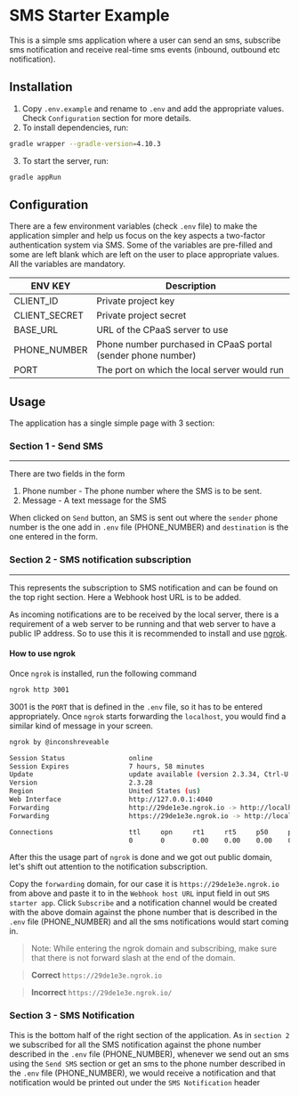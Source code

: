 # SMS Starter Example

This is a simple sms application where a user can send an sms, subscribe sms notification and receive real-time sms events (inbound, outbound etc notification).

## Installation
1. Copy `.env.example` and rename to `.env` and add the appropriate values. Check `Configuration` section for more details.
2. To install dependencies, run:
```bash
gradle wrapper --gradle-version=4.10.3
```
3. To start the server, run:
```bash
gradle appRun
```

## Configuration
There are a few environment variables (check `.env` file) to make the application simpler and help us focus on the key aspects a two-factor authentication system via SMS. Some of the variables are pre-filled and some are left blank which are left on the user to place appropriate values. All the variables are mandatory.

ENV KEY       | Description
------------- | -------------
CLIENT_ID     | Private project key
CLIENT_SECRET | Private project secret
BASE_URL      | URL of the CPaaS server to use
PHONE_NUMBER  | Phone number purchased in CPaaS portal (sender phone number)
PORT          | The port on which the local server would run

## Usage
The application has a single simple page with 3 section:

### Section 1 - Send SMS
---
There are two fields in the form

1. Phone number - The phone number where the SMS is to be sent.
2. Message - A text message for the SMS

When clicked on `Send` button, an SMS is sent out where the `sender` phone number is the one add in `.env` file (PHONE_NUMBER) and `destination` is the one entered in the form.

### Section 2 - SMS notification subscription
---
This represents the subscription to SMS notification and can be found on the top right section. Here a Webhook host URL is to be added.

As incoming notifications are to be received by the local server, there is a requirement of a web server to be running and that web server to have a public IP address. So to use this it is recommended to install and use [ngrok](https://ngrok.com/).

#### How to use ngrok
Once `ngrok` is installed, run the following command
```bash
ngrok http 3001
```
3001 is the `PORT` that is defined in the `.env` file, so it has to be entered appropriately.
Once `ngrok` starts forwarding the `localhost`, you would find a similar kind of message in your screen.

```bash
ngrok by @inconshreveable                                                                  (Ctrl+C to quit)

Session Status                online
Session Expires               7 hours, 58 minutes
Update                        update available (version 2.3.34, Ctrl-U to update)
Version                       2.3.28
Region                        United States (us)
Web Interface                 http://127.0.0.1:4040
Forwarding                    http://29de1e3e.ngrok.io -> http://localhost:3001
Forwarding                    https://29de1e3e.ngrok.io -> http://localhost:3001

Connections                   ttl     opn     rt1     rt5     p50     p90
                              0       0       0.00    0.00    0.00    0.00
```
After this the usage part of `ngrok` is done and we got out public domain, let's shift out attention to the notification subscription.

Copy the `forwarding` domain, for our case it is `https://29de1e3e.ngrok.io` from above and paste it to in the `Webhook host URL` input field in out `SMS starter app`.
Click `Subscribe` and a notification channel would be created with the above domain against the phone number that is described in the `.env` file (PHONE_NUMBER) and all the sms notifications would start coming in.

> Note: While entering the ngrok domain and subscribing, make sure that there is not forward slash at the end of the domain.

> **Correct** `https://29de1e3e.ngrok.io`

> **Incorrect** `https://29de1e3e.ngrok.io/`

### Section 3 - SMS Notification
This is the bottom half of the right section of the application. As in `section 2` we subscribed for all the SMS notification against the phone number described in the `.env` file (PHONE_NUMBER), whenever we send out an sms using the `Send SMS` section or get an sms to the phone number described in the `.env` file (PHONE_NUMBER), we would receive a notification and that notification would be printed out under the `SMS Notification` header

